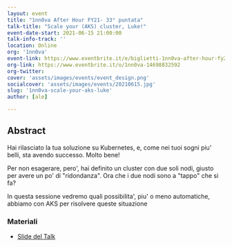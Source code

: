 ```yaml
---
layout: event
title: "1nn0va After Hour FY21- 33° puntata"
talk-title: "Scale your (AKS) cluster, Luke!"
event-date-start: 2021-06-15 21:00:00
talk-info-track: ''
location: Online
org: '1nn0va'
event-link: https://www.eventbrite.it/e/biglietti-1nn0va-after-hour-fy21-33-puntata-158641762783
org-link: https://www.eventbrite.it/o/1nn0va-14698832592
org-twitter:
cover: 'assets/images/events/event_design.png'
socialcover: 'assets/images/events/20210615.jpg'
slug: '1nn0va-scale-your-aks-luke'
author: [ale]

---
```

## Abstract
Hai rilasciato la tua soluzione su Kubernetes, e, come nei tuoi sogni piu' belli, sta avendo successo. Molto bene!

Per non esagerare, pero', hai definito un cluster con due soli nodi, giusto per avere un po' di "ridondanza". Ora che i due nodi sono a "tappo" che si fa?

In questa sessione vedremo quali possibilita', piu' o meno automatiche, abbiamo con AKS per risolvere queste situazione

<div class="slide">
<h3>Materiali</h3>
<ul>
    <li><a href="https://www.slideshare.net/melkio/scale-your-aks-cluster-luke" target="_blank">Slide del Talk </a></li>
</ul>
</div>